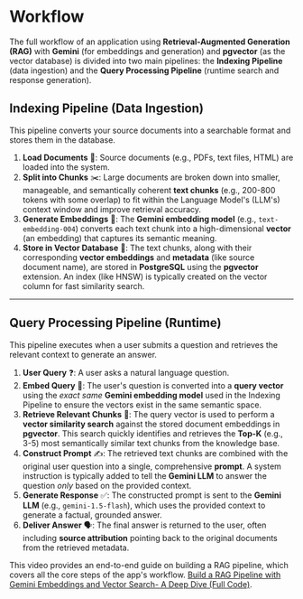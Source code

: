 # Workflow

The full workflow of an application using **Retrieval-Augmented Generation (RAG)** with **Gemini** (for embeddings and generation) and **pgvector** (as the vector database) is divided into two main pipelines: the **Indexing Pipeline** (data ingestion) and the **Query Processing Pipeline** (runtime search and response generation).

## Indexing Pipeline (Data Ingestion)

This pipeline converts your source documents into a searchable format and stores them in the database.

1.  **Load Documents** 📄: Source documents (e.g., PDFs, text files, HTML) are loaded into the system.
2.  **Split into Chunks** ✂️: Large documents are broken down into smaller, manageable, and semantically coherent **text chunks** (e.g., 200-800 tokens with some overlap) to fit within the Language Model's (LLM's) context window and improve retrieval accuracy.
3.  **Generate Embeddings** 🧠: The **Gemini embedding model** (e.g., `text-embedding-004`) converts each text chunk into a high-dimensional **vector** (an embedding) that captures its semantic meaning.
4.  **Store in Vector Database** 💾: The text chunks, along with their corresponding **vector embeddings** and **metadata** (like source document name), are stored in **PostgreSQL** using the **pgvector** extension. An index (like HNSW) is typically created on the vector column for fast similarity search.

---

## Query Processing Pipeline (Runtime)

This pipeline executes when a user submits a question and retrieves the relevant context to generate an answer.

1.  **User Query** ❓: A user asks a natural language question.
2.  **Embed Query** 🔬: The user's question is converted into a **query vector** using the _exact same_ **Gemini embedding model** used in the Indexing Pipeline to ensure the vectors exist in the same semantic space.
3.  **Retrieve Relevant Chunks** 🔎: The query vector is used to perform a **vector similarity search** against the stored document embeddings in **pgvector**. This search quickly identifies and retrieves the **Top-K** (e.g., 3-5) most semantically similar text chunks from the knowledge base.
4.  **Construct Prompt** ✍️: The retrieved text chunks are combined with the original user question into a single, comprehensive **prompt**. A system instruction is typically added to tell the **Gemini LLM** to answer the question _only_ based on the provided context.
5.  **Generate Response** ✅: The constructed prompt is sent to the **Gemini LLM** (e.g., `gemini-1.5-flash`), which uses the provided context to generate a factual, grounded answer.
6.  **Deliver Answer** 🗣️: The final answer is returned to the user, often including **source attribution** pointing back to the original documents from the retrieved metadata.

This video provides an end-to-end guide on building a RAG pipeline, which covers all the core steps of the app's workflow. [Build a RAG Pipeline with Gemini Embeddings and Vector Search- A Deep Dive (Full Code)](https://medium.com/google-cloud/build-a-rag-pipeline-with-gemini-embeddings-and-vector-search-a-deep-dive-full-code-bcd521ad9e1c).
